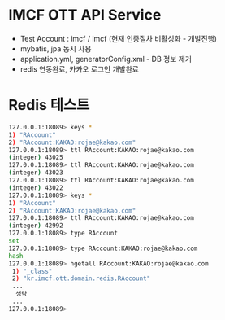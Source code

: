 # IMCF OTT API Service
- Test Account : imcf / imcf (현재 인증절차 비활성화 - 개발진행)
- mybatis, jpa 동시 사용
- application.yml, generatorConfig.xml - DB 정보 제거
- redis 연동완료, 카카오 로그인 개발완료

# Redis 테스트
```bash
127.0.0.1:18089> keys *
1) "RAccount"
2) "RAccount:KAKAO:rojae@kakao.com"
127.0.0.1:18089> ttl RAccount:KAKAO:rojae@kakao.com
(integer) 43025
127.0.0.1:18089> ttl RAccount:KAKAO:rojae@kakao.com
(integer) 43023
127.0.0.1:18089> ttl RAccount:KAKAO:rojae@kakao.com
(integer) 43022
127.0.0.1:18089> keys *
1) "RAccount"
2) "RAccount:KAKAO:rojae@kakao.com"
127.0.0.1:18089> ttl RAccount:KAKAO:rojae@kakao.com
(integer) 42992
127.0.0.1:18089> type RAccount
set
127.0.0.1:18089> type RAccount:KAKAO:rojae@kakao.com
hash
127.0.0.1:18089> hgetall RAccount:KAKAO:rojae@kakao.com
 1) "_class"
 2) "kr.imcf.ott.domain.redis.RAccount"
 ...
  생략
 ...
127.0.0.1:18089>  
```